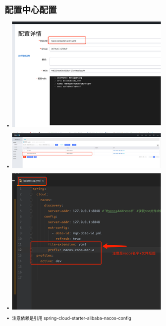 # 配置中心配置
- ![nacos配置中心](images/nacos-配置中心1.jpg)
- ![nacos配置中心](images/nacos-配置中心2.jpg)
- ![nacos配置中心](images/nacos-配置中心3.jpg)

- 注意依赖是引用 spring-cloud-starter-alibaba-nacos-config 
